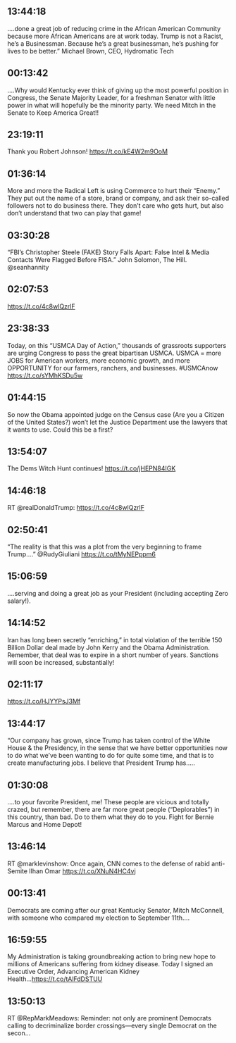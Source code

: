 ## 13:44:18
....done a great job of reducing crime in the African American Community because more African Americans are at work today. Trump is not a Racist, he’s a Businessman. Because he’s a great businessman, he’s pushing for lives to be better.” Michael Brown, CEO, Hydromatic Tech
## 00:13:42
....Why would Kentucky ever think of giving up the most powerful position in Congress, the Senate Majority Leader, for a freshman Senator with little power in what will hopefully be the minority party. We need Mitch in the Senate to Keep America Great!!
## 23:19:11
Thank you Robert Johnson! https://t.co/kE4W2m9OoM
## 01:36:14
More and more the Radical Left is using Commerce to hurt their “Enemy.” They put out the name of a store, brand or company, and ask their so-called followers not to do business there. They don’t care who gets hurt, but also don’t understand that two can play that game!
## 03:30:28
“FBI’s Christopher Steele (FAKE) Story Falls Apart: False Intel &amp; Media Contacts Were Flagged Before FISA.” John Solomon, The Hill. @seanhannity
## 02:07:53
https://t.co/4c8wlQzrlF
## 23:38:33
Today, on this “USMCA Day of Action,” thousands of grassroots supporters are urging Congress to pass the great bipartisan USMCA. USMCA = more JOBS for American workers, more economic growth, and more OPPORTUNITY for our farmers, ranchers, and businesses. #USMCAnow https://t.co/sYMhKSDu5w
## 01:44:15
So now the Obama appointed judge on the Census case (Are you a Citizen of the United States?) won’t let the Justice Department use the lawyers  that it wants to use. Could this be a first?
## 13:54:07
The Dems Witch Hunt continues! https://t.co/jHEPN84IGK
## 14:46:18
RT @realDonaldTrump: https://t.co/4c8wlQzrlF
## 02:50:41
“The reality is that this was a plot from the very beginning to frame Trump....” @RudyGiuliani https://t.co/tMyNEPppm6
## 15:06:59
....serving and doing a great job as your President (including accepting Zero salary!).
## 14:14:52
Iran has long been secretly “enriching,” in total violation of the terrible 150 Billion Dollar deal made by John Kerry and the Obama Administration. Remember, that deal was to expire in a short number of years. Sanctions will soon be increased, substantially!
## 02:11:17
https://t.co/HJYYPsJ3Mf
## 13:44:17
“Our company has grown, since Trump has taken control of the White House &amp; the Presidency, in the sense that we have better opportunities now to do what we’ve been wanting to do for quite some time, and that is to create manufacturing jobs. I believe that President Trump has.....
## 01:30:08
....to your favorite President, me! These people are vicious and totally crazed, but remember, there are far more great people (“Deplorables”) in this country, than bad. Do to them what they do to you. Fight for Bernie Marcus and Home Depot!
## 13:46:14
RT @marklevinshow: Once again, CNN comes to the defense of rabid anti-Semite Ilhan Omar https://t.co/XNuN4HC4vj
## 00:13:41
Democrats are coming after our great Kentucky Senator, Mitch McConnell, with someone who compared my election to September 11th....
## 16:59:55
My Administration is taking groundbreaking action to bring new hope to millions of Americans suffering from kidney disease. Today I signed an Executive Order, Advancing American Kidney Health...https://t.co/tAlFdDSTUU
## 13:50:13
RT @RepMarkMeadows: Reminder: not only are prominent Democrats calling to decriminalize border crossings—every single Democrat on the secon…

